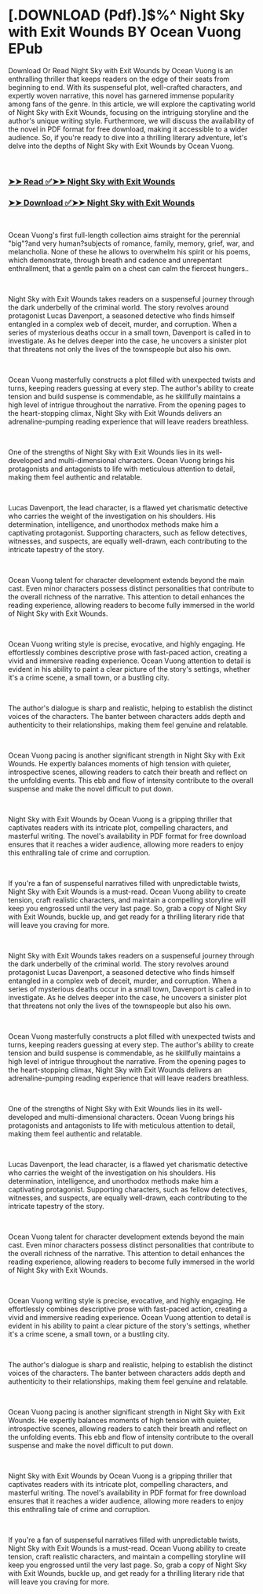 # [.DOWNLOAD (Pdf).]$%^ Night Sky with Exit Wounds BY Ocean Vuong EPub

<p>Download Or Read Night Sky with Exit Wounds by Ocean Vuong is an enthralling thriller that keeps readers on the edge of their seats from beginning to end. With its suspenseful plot, well-crafted characters, and expertly woven narrative, this novel has garnered immense popularity among fans of the genre. In this article, we will explore the captivating world of Night Sky with Exit Wounds, focusing on the intriguing storyline and the author's unique writing style. Furthermore, we will discuss the availability of the novel in PDF format for free download, making it accessible to a wider audience. So, if you're ready to dive into a thrilling literary adventure, let's delve into the depths of Night Sky with Exit Wounds by Ocean Vuong.</p>
<p>&nbsp;</p>

### [➤➤ Read ✅➤➤ Night Sky with Exit Wounds](https://realpdfbooksdrive.blogspot.com/id/23841432)

### [➤➤ Download ✅➤➤ Night Sky with Exit Wounds](https://realpdfbooksdrive.blogspot.com/id/23841432)

<p>&nbsp;</p>
<p>Ocean Vuong's first full-length collection aims straight for the perennial "big"?and very human?subjects of romance, family, memory, grief, war, and melancholia. None of these he allows to overwhelm his spirit or his poems, which demonstrate, through breath and cadence and unrepentant enthrallment, that a gentle palm on a chest can calm the fiercest hungers..</p>
<p>&nbsp;</p>
<p>Night Sky with Exit Wounds takes readers on a suspenseful journey through the dark underbelly of the criminal world. The story revolves around protagonist Lucas Davenport, a seasoned detective who finds himself entangled in a complex web of deceit, murder, and corruption. When a series of mysterious deaths occur in a small town, Davenport is called in to investigate. As he delves deeper into the case, he uncovers a sinister plot that threatens not only the lives of the townspeople but also his own.</p>
<p>&nbsp;</p>
<p>Ocean Vuong masterfully constructs a plot filled with unexpected twists and turns, keeping readers guessing at every step. The author's ability to create tension and build suspense is commendable, as he skillfully maintains a high level of intrigue throughout the narrative. From the opening pages to the heart-stopping climax, Night Sky with Exit Wounds delivers an adrenaline-pumping reading experience that will leave readers breathless.</p>
<p>&nbsp;</p>
<p>One of the strengths of Night Sky with Exit Wounds lies in its well-developed and multi-dimensional characters. Ocean Vuong brings his protagonists and antagonists to life with meticulous attention to detail, making them feel authentic and relatable.</p>
<p>&nbsp;</p>
<p>Lucas Davenport, the lead character, is a flawed yet charismatic detective who carries the weight of the investigation on his shoulders. His determination, intelligence, and unorthodox methods make him a captivating protagonist. Supporting characters, such as fellow detectives, witnesses, and suspects, are equally well-drawn, each contributing to the intricate tapestry of the story.</p>
<p>&nbsp;</p>
<p>Ocean Vuong talent for character development extends beyond the main cast. Even minor characters possess distinct personalities that contribute to the overall richness of the narrative. This attention to detail enhances the reading experience, allowing readers to become fully immersed in the world of Night Sky with Exit Wounds.</p>
<p>&nbsp;</p>
<p>Ocean Vuong writing style is precise, evocative, and highly engaging. He effortlessly combines descriptive prose with fast-paced action, creating a vivid and immersive reading experience. Ocean Vuong attention to detail is evident in his ability to paint a clear picture of the story's settings, whether it's a crime scene, a small town, or a bustling city.</p>
<p>&nbsp;</p>
<p>The author's dialogue is sharp and realistic, helping to establish the distinct voices of the characters. The banter between characters adds depth and authenticity to their relationships, making them feel genuine and relatable.</p>
<p>&nbsp;</p>
<p>Ocean Vuong pacing is another significant strength in Night Sky with Exit Wounds. He expertly balances moments of high tension with quieter, introspective scenes, allowing readers to catch their breath and reflect on the unfolding events. This ebb and flow of intensity contribute to the overall suspense and make the novel difficult to put down.</p>
<p>&nbsp;</p>
<p>Night Sky with Exit Wounds by Ocean Vuong is a gripping thriller that captivates readers with its intricate plot, compelling characters, and masterful writing. The novel's availability in PDF format for free download ensures that it reaches a wider audience, allowing more readers to enjoy this enthralling tale of crime and corruption.</p>
<p>&nbsp;</p>
<p>If you're a fan of suspenseful narratives filled with unpredictable twists, Night Sky with Exit Wounds is a must-read. Ocean Vuong ability to create tension, craft realistic characters, and maintain a compelling storyline will keep you engrossed until the very last page. So, grab a copy of Night Sky with Exit Wounds, buckle up, and get ready for a thrilling literary ride that will leave you craving for more.</p>
<p>&nbsp;</p>
<p>Night Sky with Exit Wounds takes readers on a suspenseful journey through the dark underbelly of the criminal world. The story revolves around protagonist Lucas Davenport, a seasoned detective who finds himself entangled in a complex web of deceit, murder, and corruption. When a series of mysterious deaths occur in a small town, Davenport is called in to investigate. As he delves deeper into the case, he uncovers a sinister plot that threatens not only the lives of the townspeople but also his own.</p>
<p>&nbsp;</p>
<p>Ocean Vuong masterfully constructs a plot filled with unexpected twists and turns, keeping readers guessing at every step. The author's ability to create tension and build suspense is commendable, as he skillfully maintains a high level of intrigue throughout the narrative. From the opening pages to the heart-stopping climax, Night Sky with Exit Wounds delivers an adrenaline-pumping reading experience that will leave readers breathless.</p>
<p>&nbsp;</p>
<p>One of the strengths of Night Sky with Exit Wounds lies in its well-developed and multi-dimensional characters. Ocean Vuong brings his protagonists and antagonists to life with meticulous attention to detail, making them feel authentic and relatable.</p>
<p>&nbsp;</p>
<p>Lucas Davenport, the lead character, is a flawed yet charismatic detective who carries the weight of the investigation on his shoulders. His determination, intelligence, and unorthodox methods make him a captivating protagonist. Supporting characters, such as fellow detectives, witnesses, and suspects, are equally well-drawn, each contributing to the intricate tapestry of the story.</p>
<p>&nbsp;</p>
<p>Ocean Vuong talent for character development extends beyond the main cast. Even minor characters possess distinct personalities that contribute to the overall richness of the narrative. This attention to detail enhances the reading experience, allowing readers to become fully immersed in the world of Night Sky with Exit Wounds.</p>
<p>&nbsp;</p>
<p>Ocean Vuong writing style is precise, evocative, and highly engaging. He effortlessly combines descriptive prose with fast-paced action, creating a vivid and immersive reading experience. Ocean Vuong attention to detail is evident in his ability to paint a clear picture of the story's settings, whether it's a crime scene, a small town, or a bustling city.</p>
<p>&nbsp;</p>
<p>The author's dialogue is sharp and realistic, helping to establish the distinct voices of the characters. The banter between characters adds depth and authenticity to their relationships, making them feel genuine and relatable.</p>
<p>&nbsp;</p>
<p>Ocean Vuong pacing is another significant strength in Night Sky with Exit Wounds. He expertly balances moments of high tension with quieter, introspective scenes, allowing readers to catch their breath and reflect on the unfolding events. This ebb and flow of intensity contribute to the overall suspense and make the novel difficult to put down.</p>
<p>&nbsp;</p>
<p>Night Sky with Exit Wounds by Ocean Vuong is a gripping thriller that captivates readers with its intricate plot, compelling characters, and masterful writing. The novel's availability in PDF format for free download ensures that it reaches a wider audience, allowing more readers to enjoy this enthralling tale of crime and corruption.</p>
<p>&nbsp;</p>
<p>If you're a fan of suspenseful narratives filled with unpredictable twists, Night Sky with Exit Wounds is a must-read. Ocean Vuong ability to create tension, craft realistic characters, and maintain a compelling storyline will keep you engrossed until the very last page. So, grab a copy of Night Sky with Exit Wounds, buckle up, and get ready for a thrilling literary ride that will leave you craving for more.</p>
<p>&nbsp;</p>
